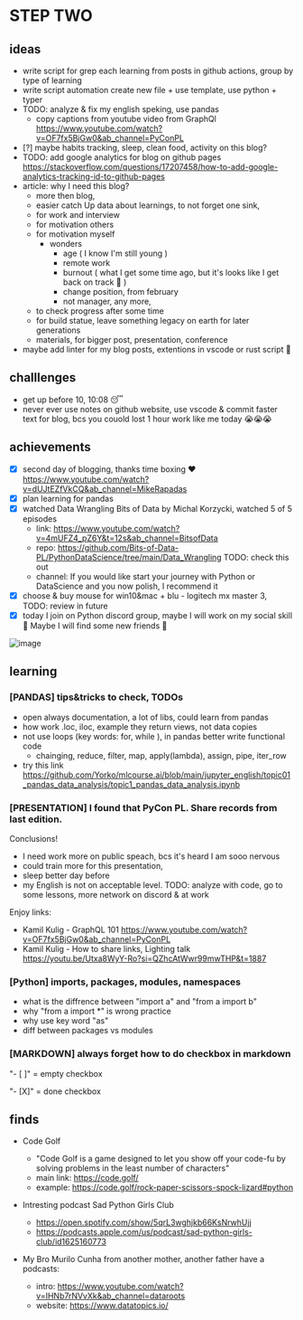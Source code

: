 # STEP TWO

## ideas

* write script for grep each learning from posts in github actions, group by type of learning
* write script automation create new file + use template, use python + typer
* TODO: analyze & fix my english speking, use pandas
  * copy captions from youtube video from GraphQl https://www.youtube.com/watch?v=OF7fx5BjGw0&ab_channel=PyConPL
* [?] maybe habits tracking, sleep, clean food, activity on this blog?
* TODO: add google analytics for blog on github pages https://stackoverflow.com/questions/17207458/how-to-add-google-analytics-tracking-id-to-github-pages
* article: why I need this blog?
  * more then blog, 
  * easier catch Up data about learnings, to  not forget one sink, 
  * for work and interview
  * for motivation others
  * for motivation myself
    * wonders
      * age ( I know I'm still young )
      * remote work
      * burnout ( what I get some time ago, but it's looks like I get back on track 💪 )
      * change position, from february
      * not manager, any more, 
  * to check progress after some time
  * for build statue, leave something legacy on earth for later generations
  * materials, for bigger post, presentation, conference
* maybe add linter for my blog posts, extentions in vscode or rust script 🦀

## challlenges

* get up before 10, 10:08 😴
* never ever use notes on github website, use vscode & commit faster text for blog, bcs you couold lost 1 hour work like me today 😭😭😭

## achievements

- [X] second day of blogging, thanks time boxing ❤️ https://www.youtube.com/watch?v=dUJtEZfVkCQ&ab_channel=MikeRapadas
- [X] plan learning for pandas
- [X] watched Data Wrangling Bits of Data by Michal Korzycki, watched 5 of 5 episodes
  * link: https://www.youtube.com/watch?v=4mUFZ4_pZ6Y&t=12s&ab_channel=BitsofData
  * repo: https://github.com/Bits-of-Data-PL/PythonDataScience/tree/main/Data_Wrangling TODO: check this out
  * channel: If you would like start your journey with Python or DataScience and you now polish, I recommend it
- [X] choose & buy mouse for win10&mac + blu - logitech mx master 3, TODO: review in future
- [X] today I join on Python discord group, maybe I will work on my social skill 🤔 Maybe I will find some new friends 🤗

![image](https://github.com/KuligKamil/kuligkamil.github.io/assets/13277748/76d9a07e-9cd8-46e7-9ee7-111b816701f0)


## learning 

### [PANDAS] tips&tricks to check, TODOs

* open always documentation, a lot of libs, could learn from pandas
* how work .loc, iloc, example they return views, not data copies 
* not use loops (key words: for, while ), in pandas better write functional code
  * chainging, reduce, filter, map, apply(lambda), assign, pipe, iter_row
* try this link https://github.com/Yorko/mlcourse.ai/blob/main/jupyter_english/topic01_pandas_data_analysis/topic1_pandas_data_analysis.ipynb

### [PRESENTATION] I found that PyCon PL. Share records from last edition.

Conclusions! 
* I need work more on public speach, bcs it's heard I am sooo nervous
* could train more for this presentation, 
* sleep better day before
* my English is not on acceptable level. TODO: analyze with code, go to some lessons, more network on discord & at work

Enjoy links:
* Kamil Kulig - GraphQL 101 https://www.youtube.com/watch?v=OF7fx5BjGw0&ab_channel=PyConPL
* Kamil Kulig - How to share links, Lighting talk https://youtu.be/Utxa8WyY-Ro?si=QZhcAtWwr99mwTHP&t=1887
  
### [Python] imports, packages, modules, namespaces

 * what is the diffrence between "import a" and "from a import b" 
 * why "from a import *" is wrong practice
 * why use key word "as"
 * diff between packages vs modules

### [MARKDOWN] always forget how to do checkbox in markdown

"- [ ]" = empty checkbox

"- [X]" = done checkbox


## finds

* Code Golf
  * "Code Golf is a game designed to let you show off your code-fu by solving problems in the least number of characters"
  * main link: https://code.golf/
  * example: https://code.golf/rock-paper-scissors-spock-lizard#python
  
* Intresting podcast Sad Python Girls Club
  * https://open.spotify.com/show/5qrL3wghjkb66KsNrwhUjj
  * https://podcasts.apple.com/us/podcast/sad-python-girls-club/id1625160773
* My Bro Murilo Cunha from another mother, another father have a podcasts:
  * intro: https://www.youtube.com/watch?v=IHNb7rNVvXk&ab_channel=dataroots
  * website: https://www.datatopics.io/
